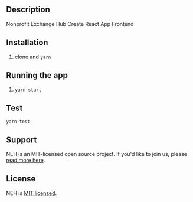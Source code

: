 ## Description

Nonprofit Exchange Hub Create React App Frontend

## Installation

1. clone and `yarn`

## Running the app

1. `yarn start`

## Test

`yarn test`

## Support

NEH is an MIT-licensed open source project. If you'd like to join us, please [read more here](https://www.democracylab.org/projects/486).

## License

NEH is [MIT licensed](LICENSE).
